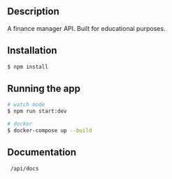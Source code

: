 ## Description

A finance manager API. Built for educational purposes.

## Installation

```bash
$ npm install
```

## Running the app

```bash
# watch mode
$ npm run start:dev

# docker
$ docker-compose up --build
```

## Documentation

```bash
 /api/docs
```
